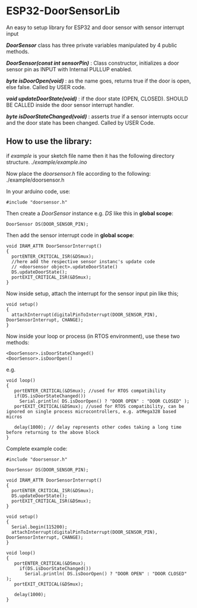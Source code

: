 # ESP32-DoorSensorLib
An easy to setup library for ESP32 and door sensor with sensor interrupt input

_**DoorSensor**_ class has three private variables manipulated by 4 public methods. 

_**DoorSensor(const int sensorPin)**_ : Class constructor, initializes a door sensor pin as INPUT with Internal PULLUP enabled.
 
_**byte isDoorOpen(void)**_ : as the name goes, returns true if the door is open, else false. Called by USER code. 

_**void updateDoorState(void)**_ : if the door state (OPEN, CLOSED). SHOULD BE CALLED inside the door sensor interrupt handler. 

_**byte isDoorStateChanged(void)**_ : asserts _true_ if a sensor interrupts occur and the door state has been changed. Called by USER Code. 


## How to use the library: 

if _example_ is your sketch file name then it has the following directory structure. 
  _./example/example.ino_       
  
Now place the _doorsensor.h_ file according to the following: 
  ./example/doorsensor.h
  
In your arduino code, use:
```
#include "doorsensor.h"
```

Then create a _DoorSensor_ instance e.g. _DS_ like this in **global scope**: 
```
DoorSensor DS(DOOR_SENSOR_PIN);
```

Then add the sensor interrupt code in **global scope**: 

```
void IRAM_ATTR DoorSensorInterrupt() 
{
  portENTER_CRITICAL_ISR(&DSmux);
  //here add the respective sensor instanc's update code
  // <doorsensor object>.updateDoorState()
  DS.updateDoorState();
  portEXIT_CRITICAL_ISR(&DSmux);
}
```

Now inside setup, attach the interrupt for the sensor input pin like this; 

```
void setup() 
{
  attachInterrupt(digitalPinToInterrupt(DOOR_SENSOR_PIN), DoorSensorInterrupt, CHANGE);
}
```

Now inside your loop or process (in RTOS environment), use these two methods:
```
<DoorSensor>.isDoorStateChanged()
<DoorSensor>.isDoorOpen()
``` 
e.g. 

```
void loop() 
{
   portENTER_CRITICAL(&DSmux); //used for RTOS compatibility
   if(DS.isDoorStateChanged())
     Serial.println( DS.isDoorOpen() ? "DOOR OPEN" : "DOOR CLOSED" );
   portEXIT_CRITICAL(&DSmux); //used for RTOS compatibility, can be ignored on single process microcontrollers, e.g. atMega328 based micros
   
   delay(1000); // delay represents other codes taking a long time before returning to the above block
}
```


Complete example code: 

```
#include "doorsensor.h"

DoorSensor DS(DOOR_SENSOR_PIN);

void IRAM_ATTR DoorSensorInterrupt() 
{
  portENTER_CRITICAL_ISR(&DSmux);
  DS.updateDoorState();
  portEXIT_CRITICAL_ISR(&DSmux);
}

void setup() 
{
  Serial.begin(115200);
  attachInterrupt(digitalPinToInterrupt(DOOR_SENSOR_PIN), DoorSensorInterrupt, CHANGE);
}

void loop() 
{
   portENTER_CRITICAL(&DSmux);
     if(DS.isDoorStateChanged())
       Serial.println( DS.isDoorOpen() ? "DOOR OPEN" : "DOOR CLOSED" );
   portEXIT_CRITICAL(&DSmux);
   
   delay(1000);
}
 
```
